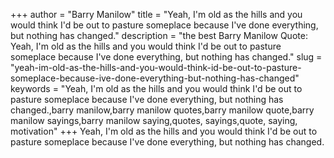+++
author = "Barry Manilow"
title = "Yeah, I'm old as the hills and you would think I'd be out to pasture someplace because I've done everything, but nothing has changed."
description = "the best Barry Manilow Quote: Yeah, I'm old as the hills and you would think I'd be out to pasture someplace because I've done everything, but nothing has changed."
slug = "yeah-im-old-as-the-hills-and-you-would-think-id-be-out-to-pasture-someplace-because-ive-done-everything-but-nothing-has-changed"
keywords = "Yeah, I'm old as the hills and you would think I'd be out to pasture someplace because I've done everything, but nothing has changed.,barry manilow,barry manilow quotes,barry manilow quote,barry manilow sayings,barry manilow saying,quotes, sayings,quote, saying, motivation"
+++
Yeah, I'm old as the hills and you would think I'd be out to pasture someplace because I've done everything, but nothing has changed.
